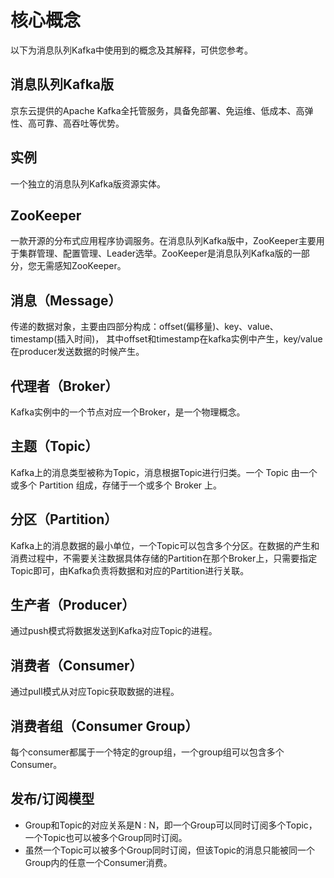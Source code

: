 # 核心概念
以下为消息队列Kafka中使用到的概念及其解释，可供您参考。

## 消息队列Kafka版
京东云提供的Apache Kafka全托管服务，具备免部署、免运维、低成本、高弹性、高可靠、高吞吐等优势。

## 实例
一个独立的消息队列Kafka版资源实体。

## ZooKeeper
一款开源的分布式应用程序协调服务。在消息队列Kafka版中，ZooKeeper主要用于集群管理、配置管理、Leader选举。ZooKeeper是消息队列Kafka版的一部分，您无需感知ZooKeeper。

## 消息（Message）
传递的数据对象，主要由四部分构成：offset(偏移量)、key、value、timestamp(插入时间)， 其中offset和timestamp在kafka实例中产生，key/value在producer发送数据的时候产生。

## 代理者（Broker） 
Kafka实例中的一个节点对应一个Broker，是一个物理概念。

## 主题（Topic） 
Kafka上的消息类型被称为Topic，消息根据Topic进行归类。一个 Topic 由一个或多个 Partition 组成，存储于一个或多个 Broker 上。

## 分区（Partition）
Kafka上的消息数据的最小单位，一个Topic可以包含多个分区。在数据的产生和消费过程中，不需要关注数据具体存储的Partition在那个Broker上，只需要指定Topic即可，由Kafka负责将数据和对应的Partition进行关联。

## 生产者（Producer）
通过push模式将数据发送到Kafka对应Topic的进程。

## 消费者（Consumer）
通过pull模式从对应Topic获取数据的进程。

## 消费者组（Consumer Group）
每个consumer都属于一个特定的group组，一个group组可以包含多个Consumer。

## 发布/订阅模型
* Group和Topic的对应关系是N : N，即一个Group可以同时订阅多个Topic，一个Topic也可以被多个Group同时订阅。
* 虽然一个Topic可以被多个Group同时订阅，但该Topic的消息只能被同一个Group内的任意一个Consumer消费。
